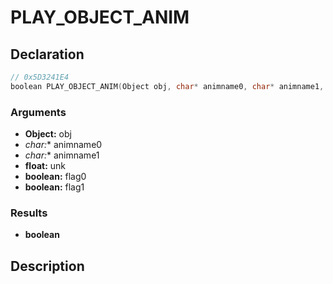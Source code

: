 # PLAY_OBJECT_ANIM

## Declaration
```cpp
// 0x5D3241E4
boolean PLAY_OBJECT_ANIM(Object obj, char* animname0, char* animname1, float unk, boolean flag0, boolean flag1);
```

### Arguments
- **Object:** obj
- **char*:** animname0
- **char*:** animname1
- **float:** unk
- **boolean:** flag0
- **boolean:** flag1

### Results
- **boolean**

## Description
